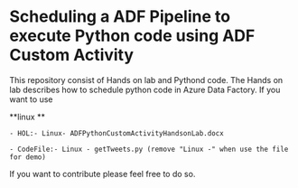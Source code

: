 # Scheduling a ADF Pipeline to execute Python code using ADF Custom Activity
This repository consist of Hands on lab and Pythond code. The Hands on lab describes how to schedule python code in Azure Data Factory. If you want to use


**linux **

    - HOL:- Linux- ADFPythonCustomActivityHandsonLab.docx
    
    - CodeFile:- Linux - getTweets.py (remove "Linux -" when use the file for demo)
    
 
If you want to contribute please feel free to do so.  
